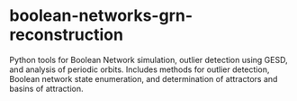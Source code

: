 # boolean-networks-grn-reconstruction
Python tools for Boolean Network simulation, outlier detection using GESD, and analysis of periodic orbits. Includes methods for outlier detection, Boolean network state enumeration, and determination of attractors and basins of attraction.
